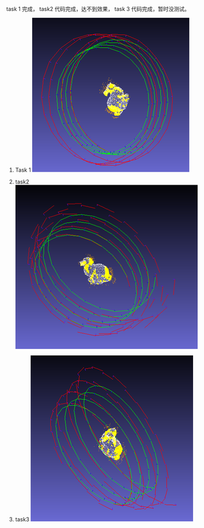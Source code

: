 

task 1 完成， task2 代码完成，达不到效果，  task 3 代码完成，暂时没测试。 

1. Task 1 
   ![](./data/task_1/t1-1.png)
   
   
   
2. task2
    ![](./data/task_2/t2.png)





3. task3
    ![](./data/task_3/t3.png)

